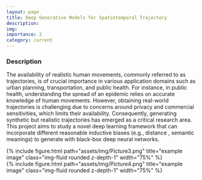 ```yaml
---
layout: page
title: Deep Generative Models for Spatiotemporal Trajectory
description: 
img:
importance: 2
category: current
---
```


### Description

The availability of realistic human movements, commonly referred to as trajectories, is of crucial importance in various application domains such as urban planning, transportation, and public health. For instance, in public health, understanding the spread of an epidemic relies on accurate knowledge of human movements. However, obtaining real-world trajectories is challenging due to concerns around privacy and commercial sensitivities, which limits their availability. Consequently, generating synthetic but realistic trajectories has emerged as a critical research area. This project aims  to study a novel deep learning framework that can incorporate different reasonable inductive biases (e.g., distance , semantic meanings) to generate with black-box deep neural networks.

<div class="row">
    <div class="col-sm mt-3 mt-md-0">
        <div class="text-center">
            {% include figure.html path="assets/img/Picture3.png" title="example image" class="img-fluid rounded z-depth-1" width="75%" %}
        </div>
    </div>
    <div class="col-sm mt-3 mt-md-0">
         <div class="text-center">
            {% include figure.html path="assets/img/Picture4.png" title="example image" class="img-fluid rounded z-depth-1" width="75%" %}
        </div>
    </div>
</div>

